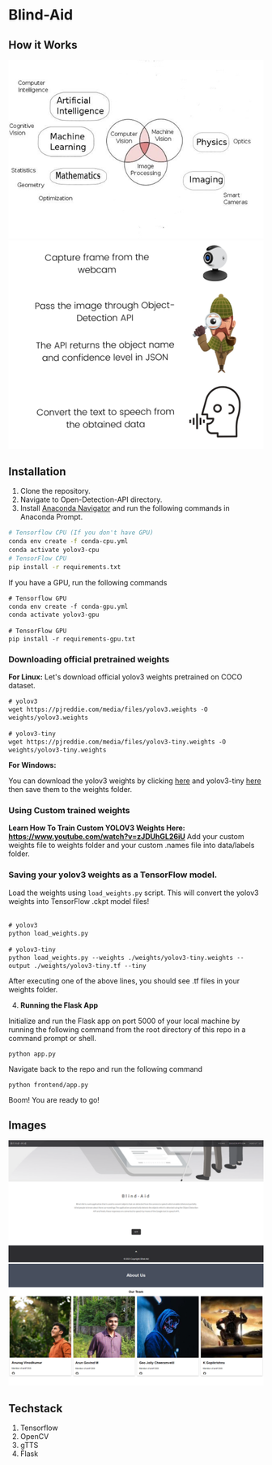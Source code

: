 # Blind-Aid

## How it Works
![](https://github.com/kingjuno/Blind-Aid/blob/master/assets/stack.jpg)
![](https://github.com/kingjuno/Blind-Aid/blob/master/assets/process.jpg)

## Installation
1. Clone the repository.
2. Navigate to Open-Detection-API directory.
3. Install [Anaconda Navigator](https://www.anaconda.com/products/individual) and run the following commands in Anaconda Prompt.

```bash
# Tensorflow CPU (If you don't have GPU)
conda env create -f conda-cpu.yml
conda activate yolov3-cpu
# TensorFlow CPU
pip install -r requirements.txt
```

If you have a GPU, run the following commands

```
# Tensorflow GPU
conda env create -f conda-gpu.yml
conda activate yolov3-gpu

# TensorFlow GPU
pip install -r requirements-gpu.txt
```
### Downloading official pretrained weights
**For Linux:** Let's download official yolov3 weights pretrained on COCO dataset.
```
# yolov3
wget https://pjreddie.com/media/files/yolov3.weights -O weights/yolov3.weights

# yolov3-tiny
wget https://pjreddie.com/media/files/yolov3-tiny.weights -O weights/yolov3-tiny.weights

```

**For Windows:**

You can download the yolov3 weights by clicking [here](https://pjreddie.com/media/files/yolov3.weights) and yolov3-tiny [here](https://pjreddie.com/media/files/yolov3-tiny.weights) then save them to the weights folder.

### Using Custom trained weights

<strong> Learn How To Train Custom YOLOV3 Weights Here: https://www.youtube.com/watch?v=zJDUhGL26iU </strong>
Add your custom weights file to weights folder and your custom .names file into data/labels folder.

### Saving your yolov3 weights as a TensorFlow model.

Load the weights using `load_weights.py` script. This will convert the yolov3 weights into TensorFlow .ckpt model files!


```

# yolov3
python load_weights.py

# yolov3-tiny
python load_weights.py --weights ./weights/yolov3-tiny.weights --output ./weights/yolov3-tiny.tf --tiny

```

After executing one of the above lines, you should see .tf files in your weights folder.

4. **Running the Flask App**<br>

Initialize and run the Flask app on port 5000 of your local machine by running the following command from the root directory of this repo in a command prompt or shell.

```
python app.py
```

Navigate back to the repo and run the following command

```
python frontend/app.py
```

Boom! You are ready to go!
## Images
![](https://github.com/kingjuno/Blind-Aid/blob/master/assets/home.png)
<br>
![](https://github.com/kingjuno/Blind-Aid/blob/master/assets/about.png)
## Techstack

 1. Tensorflow
 2. OpenCV
 3. gTTS
 4. Flask

